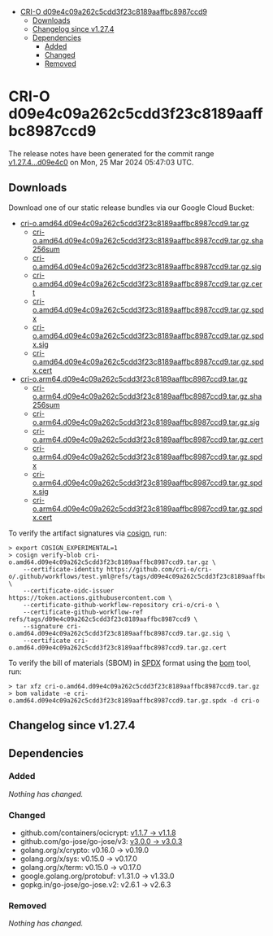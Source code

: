 - [CRI-O d09e4c09a262c5cdd3f23c8189aaffbc8987ccd9](#cri-o-d09e4c09a262c5cdd3f23c8189aaffbc8987ccd9)
  - [Downloads](#downloads)
  - [Changelog since v1.27.4](#changelog-since-v1274)
  - [Dependencies](#dependencies)
    - [Added](#added)
    - [Changed](#changed)
    - [Removed](#removed)

# CRI-O d09e4c09a262c5cdd3f23c8189aaffbc8987ccd9

The release notes have been generated for the commit range
[v1.27.4...d09e4c0](https://github.com/cri-o/cri-o/compare/v1.27.4...d09e4c09a262c5cdd3f23c8189aaffbc8987ccd9) on Mon, 25 Mar 2024 05:47:03 UTC.

## Downloads

Download one of our static release bundles via our Google Cloud Bucket:

- [cri-o.amd64.d09e4c09a262c5cdd3f23c8189aaffbc8987ccd9.tar.gz](https://storage.googleapis.com/cri-o/artifacts/cri-o.amd64.d09e4c09a262c5cdd3f23c8189aaffbc8987ccd9.tar.gz)
  - [cri-o.amd64.d09e4c09a262c5cdd3f23c8189aaffbc8987ccd9.tar.gz.sha256sum](https://storage.googleapis.com/cri-o/artifacts/cri-o.amd64.d09e4c09a262c5cdd3f23c8189aaffbc8987ccd9.tar.gz.sha256sum)
  - [cri-o.amd64.d09e4c09a262c5cdd3f23c8189aaffbc8987ccd9.tar.gz.sig](https://storage.googleapis.com/cri-o/artifacts/cri-o.amd64.d09e4c09a262c5cdd3f23c8189aaffbc8987ccd9.tar.gz.sig)
  - [cri-o.amd64.d09e4c09a262c5cdd3f23c8189aaffbc8987ccd9.tar.gz.cert](https://storage.googleapis.com/cri-o/artifacts/cri-o.amd64.d09e4c09a262c5cdd3f23c8189aaffbc8987ccd9.tar.gz.cert)
  - [cri-o.amd64.d09e4c09a262c5cdd3f23c8189aaffbc8987ccd9.tar.gz.spdx](https://storage.googleapis.com/cri-o/artifacts/cri-o.amd64.d09e4c09a262c5cdd3f23c8189aaffbc8987ccd9.tar.gz.spdx)
  - [cri-o.amd64.d09e4c09a262c5cdd3f23c8189aaffbc8987ccd9.tar.gz.spdx.sig](https://storage.googleapis.com/cri-o/artifacts/cri-o.amd64.d09e4c09a262c5cdd3f23c8189aaffbc8987ccd9.tar.gz.spdx.sig)
  - [cri-o.amd64.d09e4c09a262c5cdd3f23c8189aaffbc8987ccd9.tar.gz.spdx.cert](https://storage.googleapis.com/cri-o/artifacts/cri-o.amd64.d09e4c09a262c5cdd3f23c8189aaffbc8987ccd9.tar.gz.spdx.cert)
- [cri-o.arm64.d09e4c09a262c5cdd3f23c8189aaffbc8987ccd9.tar.gz](https://storage.googleapis.com/cri-o/artifacts/cri-o.arm64.d09e4c09a262c5cdd3f23c8189aaffbc8987ccd9.tar.gz)
  - [cri-o.arm64.d09e4c09a262c5cdd3f23c8189aaffbc8987ccd9.tar.gz.sha256sum](https://storage.googleapis.com/cri-o/artifacts/cri-o.arm64.d09e4c09a262c5cdd3f23c8189aaffbc8987ccd9.tar.gz.sha256sum)
  - [cri-o.arm64.d09e4c09a262c5cdd3f23c8189aaffbc8987ccd9.tar.gz.sig](https://storage.googleapis.com/cri-o/artifacts/cri-o.arm64.d09e4c09a262c5cdd3f23c8189aaffbc8987ccd9.tar.gz.sig)
  - [cri-o.arm64.d09e4c09a262c5cdd3f23c8189aaffbc8987ccd9.tar.gz.cert](https://storage.googleapis.com/cri-o/artifacts/cri-o.arm64.d09e4c09a262c5cdd3f23c8189aaffbc8987ccd9.tar.gz.cert)
  - [cri-o.arm64.d09e4c09a262c5cdd3f23c8189aaffbc8987ccd9.tar.gz.spdx](https://storage.googleapis.com/cri-o/artifacts/cri-o.arm64.d09e4c09a262c5cdd3f23c8189aaffbc8987ccd9.tar.gz.spdx)
  - [cri-o.arm64.d09e4c09a262c5cdd3f23c8189aaffbc8987ccd9.tar.gz.spdx.sig](https://storage.googleapis.com/cri-o/artifacts/cri-o.arm64.d09e4c09a262c5cdd3f23c8189aaffbc8987ccd9.tar.gz.spdx.sig)
  - [cri-o.arm64.d09e4c09a262c5cdd3f23c8189aaffbc8987ccd9.tar.gz.spdx.cert](https://storage.googleapis.com/cri-o/artifacts/cri-o.arm64.d09e4c09a262c5cdd3f23c8189aaffbc8987ccd9.tar.gz.spdx.cert)

To verify the artifact signatures via [cosign](https://github.com/sigstore/cosign), run:

```console
> export COSIGN_EXPERIMENTAL=1
> cosign verify-blob cri-o.amd64.d09e4c09a262c5cdd3f23c8189aaffbc8987ccd9.tar.gz \
    --certificate-identity https://github.com/cri-o/cri-o/.github/workflows/test.yml@refs/tags/d09e4c09a262c5cdd3f23c8189aaffbc8987ccd9 \
    --certificate-oidc-issuer https://token.actions.githubusercontent.com \
    --certificate-github-workflow-repository cri-o/cri-o \
    --certificate-github-workflow-ref refs/tags/d09e4c09a262c5cdd3f23c8189aaffbc8987ccd9 \
    --signature cri-o.amd64.d09e4c09a262c5cdd3f23c8189aaffbc8987ccd9.tar.gz.sig \
    --certificate cri-o.amd64.d09e4c09a262c5cdd3f23c8189aaffbc8987ccd9.tar.gz.cert
```

To verify the bill of materials (SBOM) in [SPDX](https://spdx.org) format using the [bom](https://sigs.k8s.io/bom) tool, run:

```console
> tar xfz cri-o.amd64.d09e4c09a262c5cdd3f23c8189aaffbc8987ccd9.tar.gz
> bom validate -e cri-o.amd64.d09e4c09a262c5cdd3f23c8189aaffbc8987ccd9.tar.gz.spdx -d cri-o
```

## Changelog since v1.27.4

## Dependencies

### Added
_Nothing has changed._

### Changed
- github.com/containers/ocicrypt: [v1.1.7 → v1.1.8](https://github.com/containers/ocicrypt/compare/v1.1.7...v1.1.8)
- github.com/go-jose/go-jose/v3: [v3.0.0 → v3.0.3](https://github.com/go-jose/go-jose/v3/compare/v3.0.0...v3.0.3)
- golang.org/x/crypto: v0.16.0 → v0.19.0
- golang.org/x/sys: v0.15.0 → v0.17.0
- golang.org/x/term: v0.15.0 → v0.17.0
- google.golang.org/protobuf: v1.31.0 → v1.33.0
- gopkg.in/go-jose/go-jose.v2: v2.6.1 → v2.6.3

### Removed
_Nothing has changed._
